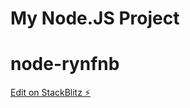 # My Node.JS Project
# node-rynfnb

[Edit on StackBlitz ⚡️](https://stackblitz.com/edit/node-rynfnb)